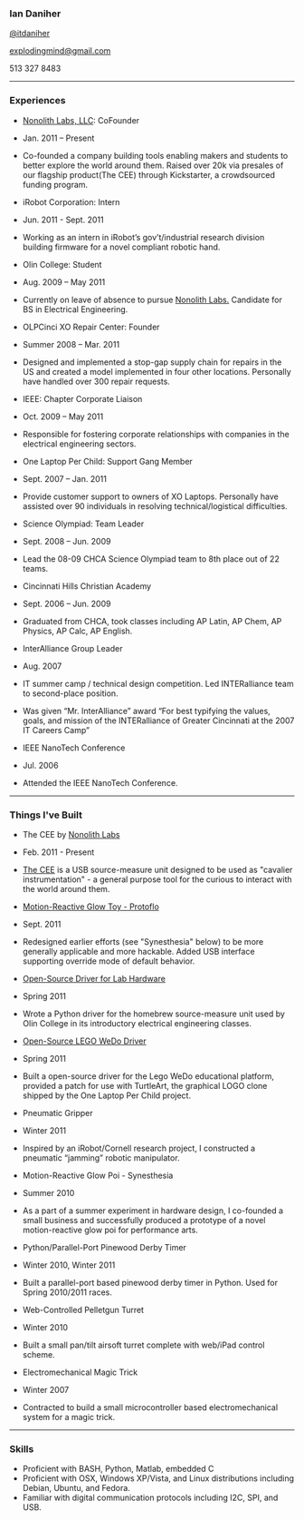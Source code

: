 ### Ian Daniher

[@itdaniher](http://twitter.com/itdaniher)

explodingmind@gmail.com

513 327 8483

-----

### Experiences

* [Nonolith Labs, LLC][001]: CoFounder
 * Jan. 2011 – Present
 * Co-founded a company building tools enabling  makers and students to better explore the world around them. Raised over 20k via presales of our flagship product(The CEE) through Kickstarter, a crowdsourced funding program.

* iRobot Corporation: Intern
 * Jun. 2011 - Sept. 2011
 * Working as an intern in iRobot’s gov’t/industrial research division building firmware for a novel compliant robotic hand.

* Olin College: Student
 * Aug. 2009 – May 2011
 * Currently on leave of absence to pursue [Nonolith Labs.][001] Candidate for BS in Electrical Engineering.

* OLPCinci XO Repair Center: Founder
 * Summer 2008 – Mar. 2011
 * Designed and implemented a stop-gap supply chain for repairs in the US and created a model implemented in four other locations. Personally have handled over 300 repair requests.

* IEEE: Chapter Corporate Liaison
 * Oct. 2009 – May 2011
 * Responsible for fostering corporate relationships with companies in the electrical engineering sectors.

* One Laptop Per Child: Support Gang Member
 * Sept. 2007 – Jan. 2011
 * Provide customer support to owners of XO Laptops. Personally have assisted over 90 individuals in resolving technical/logistical difficulties.

* Science Olympiad: Team Leader
 * Sept. 2008 – Jun. 2009 
 * Lead the 08-09 CHCA Science Olympiad team to 8th place out of 22 teams.

* Cincinnati Hills Christian Academy
 * Sept. 2006 – Jun. 2009 
 * Graduated from CHCA, took classes including AP Latin, AP Chem, AP Physics, AP Calc, AP English.

* InterAlliance Group Leader
 * Aug. 2007
 * IT summer camp / technical design competition. Led INTERalliance team to second-place position.
 * Was given “Mr. InterAlliance” award “For best typifying the values, goals, and mission of the INTERalliance of Greater Cincinnati at the 2007 IT Careers Camp” 

* IEEE NanoTech Conference
 * Jul. 2006
 * Attended the IEEE NanoTech Conference.

-----

### Things I've Built

* The CEE by [Nonolith Labs][001]
 * Feb. 2011 - Present
 * [The CEE](http://nonolithlabs.com/cee) is a USB source-measure unit designed to be used as "cavalier instrumentation" - a general purpose tool for the curious to interact with the world around them.

* [Motion-Reactive Glow Toy - Protoflo](http://github.com/itdaniher/protoflo)
 * Sept. 2011
 * Redesigned earlier efforts (see "Synesthesia" below) to be more generally applicable and more hackable. Added USB interface supporting override mode of default behavior.

* [Open-Source Driver for Lab Hardware](http://github.com/itdaniher/Olin-SMUs)
 * Spring 2011
 * Wrote a Python driver for the homebrew source-measure unit used by Olin College in its introductory electrical engineering classes.

* [Open-Source LEGO WeDo Driver](http://github.com/itdaniher/WeDoMore)
 * Spring 2011
 * Built a open-source driver for the Lego WeDo educational platform, provided a patch for use with TurtleArt, the graphical LOGO clone shipped by the One Laptop Per Child project.

* Pneumatic Gripper
 * Winter 2011
 * Inspired by an iRobot/Cornell research project, I constructed a pneumatic “jamming” robotic manipulator.

* Motion-Reactive Glow Poi - Synesthesia
 * Summer 2010
 * As a part of a summer experiment in hardware design, I co-founded a small business and successfully produced a prototype of a novel motion-reactive glow poi for performance arts.

* Python/Parallel-Port Pinewood Derby Timer
 * Winter 2010, Winter 2011
 * Built a parallel-port based pinewood derby timer in Python. Used for Spring 2010/2011 races.

* Web-Controlled Pelletgun Turret
 * Winter 2010
 * Built a small pan/tilt airsoft turret complete with web/iPad control scheme.

* Electromechanical Magic Trick
 * Winter 2007
 * Contracted to build a small microcontroller based electromechanical system for a magic trick.

-----

### Skills

* Proficient with BASH, Python, Matlab, embedded C
* Proficient with OSX, Windows XP/Vista, and Linux distributions including Debian, Ubuntu, and Fedora.
* Familiar with digital communication protocols including I2C, SPI, and USB.

[001]: http://nonolithlabs.com/  "Nonolith Labs"
